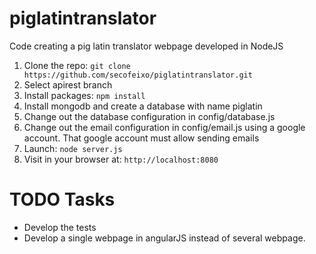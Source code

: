 # piglatintranslator

Code creating a pig latin translator webpage developed in NodeJS

1. Clone the repo: `git clone https://github.com/secofeixo/piglatintranslator.git`
2. Select apirest branch
3. Install packages: `npm install`
4. Install mongodb and create a database with name piglatin
5. Change out the database configuration in config/database.js
6. Change out the email configuration in config/email.js using a google account. That google account must allow sending emails
7. Launch: `node server.js`
8. Visit in your browser at: `http://localhost:8080`

# TODO Tasks
 - Develop the tests
 - Develop a single webpage in angularJS instead of several webpage.
